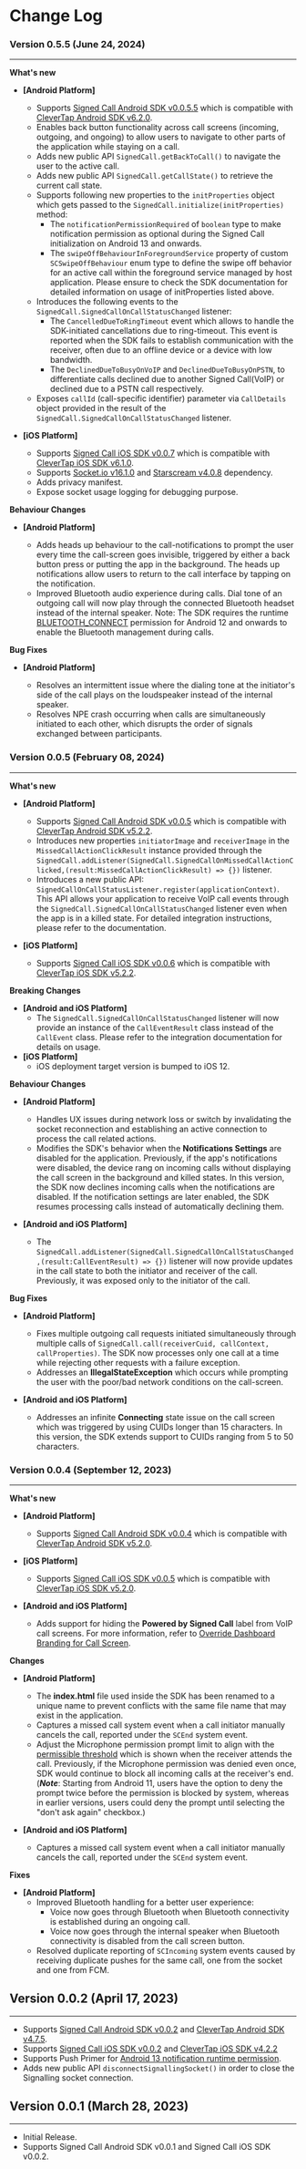 # Change Log

### Version 0.5.5 (June 24, 2024)

---

**What's new**

- **[Android Platform]**

  - Supports [Signed Call Android SDK v0.0.5.5](https://repo1.maven.org/maven2/com/clevertap/android/clevertap-signedcall-sdk/0.0.5.5) which is compatible with [CleverTap Android SDK v6.2.0](https://github.com/CleverTap/clevertap-android-sdk/blob/master/docs/CTCORECHANGELOG.md#version-620-april-3-2024).
  - Enables back button functionality across call screens (incoming, outgoing, and ongoing) to allow users to navigate to other parts of the application while staying on a call.
  - Adds new public API `SignedCall.getBackToCall()` to navigate the user to the active call.
  - Adds new public API `SignedCall.getCallState()` to retrieve the current call state.
  - Supports following new properties to the `initProperties` object which gets passed to the `SignedCall.initialize(initProperties)` method:
    - The `notificationPermissionRequired` of `boolean` type to make notification permission as optional during the Signed Call initialization on Android 13 and onwards.
    - The `swipeOffBehaviourInForegroundService` property of custom `SCSwipeOffBehaviour` enum type to define the swipe off behavior for an active call within the foreground service managed by host application. 
    Please ensure to check the SDK documentation for detailed information on usage of initProperties listed above.
  - Introduces the following events to the `SignedCall.SignedCallOnCallStatusChanged` listener:
    - The `CancelledDueToRingTimeout` event which allows to handle the SDK-initiated cancellations due to ring-timeout. This event is reported when the SDK fails to establish communication with the receiver, often due to an offline device or a device with low bandwidth.
    - The `DeclinedDueToBusyOnVoIP` and `DeclinedDueToBusyOnPSTN`, to differentiate calls declined due to another Signed Call(VoIP) or declined due to a PSTN call respectively.
  - Exposes `callId` (call-specific identifier) parameter via `CallDetails` object provided in the result of the `SignedCall.SignedCallOnCallStatusChanged` listener. 

- **[iOS Platform]**

  - Supports [Signed Call iOS SDK v0.0.7](https://github.com/CleverTap/clevertap-signedcall-ios-sdk/blob/main/CHANGELOG.md#version-007-march-15-2024) which is compatible with [CleverTap iOS SDK v6.1.0](https://github.com/CleverTap/clevertap-ios-sdk/blob/master/CHANGELOG.md#version-610-february-22-2024).
  - Supports [Socket.io v16.1.0](https://github.com/socketio/socket.io-client-swift/releases/tag/v16.1.0) and [Starscream v4.0.8](https://github.com/daltoniam/Starscream/releases/tag/4.0.8) dependency.
  - Adds privacy manifest.
  - Expose socket usage logging for debugging purpose.  

**Behaviour Changes**

- **[Android Platform]**

  - Adds heads up behaviour to the call-notifications to prompt the user every time the call-screen goes invisible, triggered by either a back button press or putting the app in the background. The heads up notifications allow users to return to the call interface by tapping on the notification.
  - Improved Bluetooth audio experience during calls. Dial tone of an outgoing call will now play through the connected Bluetooth headset instead of the internal speaker.
  Note: The SDK requires the runtime [BLUETOOTH_CONNECT](https://developer.android.com/reference/android/Manifest.permission#BLUETOOTH_CONNECT) permission for Android 12 and onwards to enable the Bluetooth management during calls.

**Bug Fixes**

- **[Android Platform]**

  - Resolves an intermittent issue where the dialing tone at the initiator's side of the call plays on the loudspeaker instead of the internal speaker.
  - Resolves NPE crash occurring when calls are simultaneously initiated to each other, which disrupts the order of signals exchanged between participants.

### Version 0.0.5 (February 08, 2024)

---

**What's new**

- **[Android Platform]**

  - Supports [Signed Call Android SDK v0.0.5](https://repo1.maven.org/maven2/com/clevertap/android/clevertap-signedcall-sdk/0.0.5) which is compatible with [CleverTap Android SDK v5.2.2](https://github.com/CleverTap/clevertap-android-sdk/blob/master/docs/CTCORECHANGELOG.md#version-522-december-22-2023).
  - Introduces new properties `initiatorImage` and `receiverImage` in the `MissedCallActionClickResult` instance provided through the `SignedCall.addListener(SignedCall.SignedCallOnMissedCallActionClicked,(result:MissedCallActionClickResult) => {})` listener.
  - Introduces a new public API: `SignedCallOnCallStatusListener.register(applicationContext)`. This API allows your application to receive VoIP call events through the `SignedCall.SignedCallOnCallStatusChanged` listener even when the app is in a killed state. For detailed integration instructions, please refer to the documentation.

- **[iOS Platform]**
  - Supports [Signed Call iOS SDK v0.0.6](https://github.com/CleverTap/clevertap-signedcall-ios-sdk/blob/main/CHANGELOG.md#version-006-january-19-2024) which is compatible with [CleverTap iOS SDK v5.2.2](https://github.com/CleverTap/clevertap-ios-sdk/blob/master/CHANGELOG.md#version-522-november-21-2023).

**Breaking Changes**

- **[Android and iOS Platform]**
  - The `SignedCall.SignedCallOnCallStatusChanged` listener will now provide an instance of the `CallEventResult` class instead of the `CallEvent` class. Please refer to the integration documentation for details on usage.
- **[iOS Platform]**
  - iOS deployment target version is bumped to iOS 12.

**Behaviour Changes**

- **[Android Platform]**

  - Handles UX issues during network loss or switch by invalidating the socket reconnection and establishing an active connection to process the call related actions.
  - Modifies the SDK's behavior when the **Notifications Settings** are disabled for the application. Previously, if the app's notifications were disabled, the device rang on incoming calls without displaying the call screen in the background and killed states. In this version, the SDK now declines incoming calls when the notifications are disabled. If the notification settings are later enabled, the SDK resumes processing calls instead of automatically declining them.

- **[Android and iOS Platform]**
  - The `SignedCall.addListener(SignedCall.SignedCallOnCallStatusChanged,(result:CallEventResult) => {})` listener will now provide updates in the call state to both the initiator and receiver of the call. Previously, it was exposed only to the initiator of the call.

**Bug Fixes**

- **[Android Platform]**

  - Fixes multiple outgoing call requests initiated simultaneously through multiple calls of `SignedCall.call(receiverCuid, callContext, callProperties)`. The SDK now processes only one call at a time while rejecting other requests with a failure exception.
  - Addresses an **IllegalStateException** which occurs while prompting the user with the poor/bad network conditions on the call-screen.

- **[Android and iOS Platform]**
  - Addresses an infinite **Connecting** state issue on the call screen which was triggered by using CUIDs longer than 15 characters. In this version, the SDK extends support to CUIDs ranging from 5 to 50 characters.

### Version 0.0.4 (September 12, 2023)

---

**What's new**

- **[Android Platform]**

  - Supports [Signed Call Android SDK v0.0.4](https://repo1.maven.org/maven2/com/clevertap/android/clevertap-signedcall-sdk/0.0.4) which is compatible with [CleverTap Android SDK v5.2.0](https://github.com/CleverTap/clevertap-android-sdk/blob/master/docs/CTCORECHANGELOG.md#version-520-august-10-2023).

- **[iOS Platform]**

  - Supports [Signed Call iOS SDK v0.0.5](https://github.com/CleverTap/clevertap-signedcall-ios-sdk/blob/main/CHANGELOG.md#version-005-aug-23-2023) which is compatible with [CleverTap iOS SDK v5.2.0](https://github.com/CleverTap/clevertap-ios-sdk/blob/master/CHANGELOG.md#version-520-august-16-2023).

- **[Android and iOS Platform]**
  - Adds support for hiding the **Powered by Signed Call** label from VoIP call screens. For more information, refer to [Override Dashboard Branding for Call Screen](https://developer.clevertap.com/docs/signed-call-react-native-sdk#overridedefaultbranding-all-platforms).

**Changes**

- **[Android Platform]**

  - The **index.html** file used inside the SDK has been renamed to a unique name to prevent conflicts with the same file name that may exist in the application.
  - Captures a missed call system event when a call initiator manually cancels the call, reported under the `SCEnd` system event.
  - Adjust the Microphone permission prompt limit to align with the [permissible threshold](https://developer.android.com/about/versions/11/privacy/permissions#dialog-visibility) which is shown when the receiver attends the call. Previously, if the Microphone permission was denied even once, SDK would continue to block all incoming calls at the receiver's end. (**_Note_**: Starting from Android 11, users have the option to deny the prompt twice before the permission is blocked by system, whereas in earlier versions, users could deny the prompt until selecting the "don't ask again" checkbox.)

- **[Android and iOS Platform]**
  - Captures a missed call system event when a call initiator manually cancels the call, reported under the `SCEnd` system event.

**Fixes**

- **[Android Platform]**
  - Improved Bluetooth handling for a better user experience:
    - Voice now goes through Bluetooth when Bluetooth connectivity is established during an ongoing call.
    - Voice now goes through the internal speaker when Bluetooth connectivity is disabled from the call screen button.
  - Resolved duplicate reporting of `SCIncoming` system events caused by receiving duplicate pushes for the same call, one from the socket and one from FCM.

## Version 0.0.2 (April 17, 2023)

---

- Supports [Signed Call Android SDK v0.0.2](https://repo1.maven.org/maven2/com/clevertap/android/clevertap-signedcall-sdk/0.0.2) and [CleverTap Android SDK v4.7.5](https://github.com/CleverTap/clevertap-android-sdk/releases/tag/corev4.7.5_rmv1.0.3).
- Supports [Signed Call iOS SDK v0.0.2](https://github.com/CleverTap/clevertap-signedcall-ios-sdk/releases/tag/0.0.2) and [CleverTap iOS SDK v4.2.2](https://github.com/CleverTap/clevertap-ios-sdk/releases/tag/4.2.2)
- Supports Push Primer for [Android 13 notification runtime permission](https://developer.android.com/develop/ui/views/notifications/notification-permission).
- Adds new public API `disconnectSignallingSocket()` in order to close the Signalling socket connection.

## Version 0.0.1 (March 28, 2023)

---

- Initial Release.
- Supports Signed Call Android SDK v0.0.1 and Signed Call iOS SDK v0.0.2.
